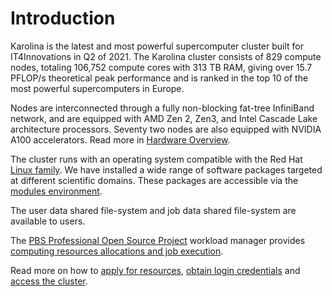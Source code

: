 # Introduction

Karolina is the latest and most powerful supercomputer cluster built for IT4Innovations in Q2 of 2021. The Karolina cluster consists of 829 compute nodes, totaling 106,752 compute cores with 313 TB RAM, giving over 15.7 PFLOP/s theoretical peak performance and is ranked in the top 10 of the most powerful supercomputers in Europe.

Nodes are interconnected through a fully non-blocking fat-tree InfiniBand network, and are equipped with AMD Zen 2, Zen3, and Intel Cascade Lake architecture processors. Seventy two nodes are also equipped with NVIDIA A100 accelerators. Read more in [Hardware Overview][1].

The cluster runs with an operating system compatible with the Red Hat [Linux family][a]. We have installed a wide range of software packages targeted at different scientific domains. These packages are accessible via the [modules environment][2].

The user data shared file-system and job data shared file-system are available to users.

The [PBS Professional Open Source Project][b] workload manager provides [computing resources allocations and job execution][3].

Read more on how to [apply for resources][4], [obtain login credentials][5] and [access the cluster][6].

[1]: hardware-overview.md
[2]: ../environment-and-modules.md
[3]: ../general/resources-allocation-policy.md
[4]: ../general/applying-for-resources.md
[5]: ../general/obtaining-login-credentials/obtaining-login-credentials.md
[6]: ../general/shell-and-data-access.md

[a]: http://upload.wikimedia.org/wikipedia/commons/1/1b/Linux_Distribution_Timeline.svg
[b]: https://www.pbspro.org/
